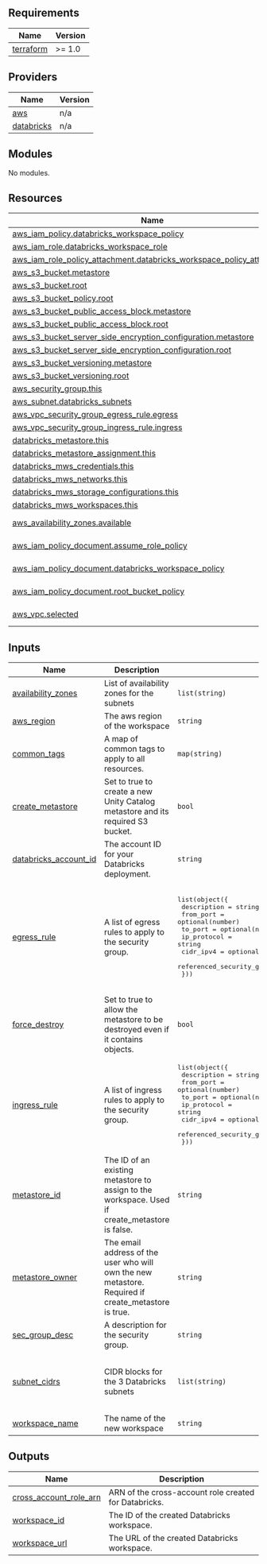 <!-- BEGIN_TF_DOCS -->
## Requirements

| Name | Version |
|------|---------|
| <a name="requirement_terraform"></a> [terraform](#requirement\_terraform) | >= 1.0 |

## Providers

| Name | Version |
|------|---------|
| <a name="provider_aws"></a> [aws](#provider\_aws) | n/a |
| <a name="provider_databricks"></a> [databricks](#provider\_databricks) | n/a |

## Modules

No modules.

## Resources

| Name | Type |
|------|------|
| [aws_iam_policy.databricks_workspace_policy](https://registry.terraform.io/providers/hashicorp/aws/latest/docs/resources/iam_policy) | resource |
| [aws_iam_role.databricks_workspace_role](https://registry.terraform.io/providers/hashicorp/aws/latest/docs/resources/iam_role) | resource |
| [aws_iam_role_policy_attachment.databricks_workspace_policy_attachment](https://registry.terraform.io/providers/hashicorp/aws/latest/docs/resources/iam_role_policy_attachment) | resource |
| [aws_s3_bucket.metastore](https://registry.terraform.io/providers/hashicorp/aws/latest/docs/resources/s3_bucket) | resource |
| [aws_s3_bucket.root](https://registry.terraform.io/providers/hashicorp/aws/latest/docs/resources/s3_bucket) | resource |
| [aws_s3_bucket_policy.root](https://registry.terraform.io/providers/hashicorp/aws/latest/docs/resources/s3_bucket_policy) | resource |
| [aws_s3_bucket_public_access_block.metastore](https://registry.terraform.io/providers/hashicorp/aws/latest/docs/resources/s3_bucket_public_access_block) | resource |
| [aws_s3_bucket_public_access_block.root](https://registry.terraform.io/providers/hashicorp/aws/latest/docs/resources/s3_bucket_public_access_block) | resource |
| [aws_s3_bucket_server_side_encryption_configuration.metastore](https://registry.terraform.io/providers/hashicorp/aws/latest/docs/resources/s3_bucket_server_side_encryption_configuration) | resource |
| [aws_s3_bucket_server_side_encryption_configuration.root](https://registry.terraform.io/providers/hashicorp/aws/latest/docs/resources/s3_bucket_server_side_encryption_configuration) | resource |
| [aws_s3_bucket_versioning.metastore](https://registry.terraform.io/providers/hashicorp/aws/latest/docs/resources/s3_bucket_versioning) | resource |
| [aws_s3_bucket_versioning.root](https://registry.terraform.io/providers/hashicorp/aws/latest/docs/resources/s3_bucket_versioning) | resource |
| [aws_security_group.this](https://registry.terraform.io/providers/hashicorp/aws/latest/docs/resources/security_group) | resource |
| [aws_subnet.databricks_subnets](https://registry.terraform.io/providers/hashicorp/aws/latest/docs/resources/subnet) | resource |
| [aws_vpc_security_group_egress_rule.egress](https://registry.terraform.io/providers/hashicorp/aws/latest/docs/resources/vpc_security_group_egress_rule) | resource |
| [aws_vpc_security_group_ingress_rule.ingress](https://registry.terraform.io/providers/hashicorp/aws/latest/docs/resources/vpc_security_group_ingress_rule) | resource |
| [databricks_metastore.this](https://registry.terraform.io/providers/databricks/databricks/latest/docs/resources/metastore) | resource |
| [databricks_metastore_assignment.this](https://registry.terraform.io/providers/databricks/databricks/latest/docs/resources/metastore_assignment) | resource |
| [databricks_mws_credentials.this](https://registry.terraform.io/providers/databricks/databricks/latest/docs/resources/mws_credentials) | resource |
| [databricks_mws_networks.this](https://registry.terraform.io/providers/databricks/databricks/latest/docs/resources/mws_networks) | resource |
| [databricks_mws_storage_configurations.this](https://registry.terraform.io/providers/databricks/databricks/latest/docs/resources/mws_storage_configurations) | resource |
| [databricks_mws_workspaces.this](https://registry.terraform.io/providers/databricks/databricks/latest/docs/resources/mws_workspaces) | resource |
| [aws_availability_zones.available](https://registry.terraform.io/providers/hashicorp/aws/latest/docs/data-sources/availability_zones) | data source |
| [aws_iam_policy_document.assume_role_policy](https://registry.terraform.io/providers/hashicorp/aws/latest/docs/data-sources/iam_policy_document) | data source |
| [aws_iam_policy_document.databricks_workspace_policy](https://registry.terraform.io/providers/hashicorp/aws/latest/docs/data-sources/iam_policy_document) | data source |
| [aws_iam_policy_document.root_bucket_policy](https://registry.terraform.io/providers/hashicorp/aws/latest/docs/data-sources/iam_policy_document) | data source |
| [aws_vpc.selected](https://registry.terraform.io/providers/hashicorp/aws/latest/docs/data-sources/vpc) | data source |

## Inputs

| Name | Description | Type | Default | Required |
|------|-------------|------|---------|:--------:|
| <a name="input_availability_zones"></a> [availability\_zones](#input\_availability\_zones) | List of availability zones for the subnets | `list(string)` | `[]` | no |
| <a name="input_aws_region"></a> [aws\_region](#input\_aws\_region) | The aws region of the workspace | `string` | n/a | yes |
| <a name="input_common_tags"></a> [common\_tags](#input\_common\_tags) | A map of common tags to apply to all resources. | `map(string)` | `{}` | no |
| <a name="input_create_metastore"></a> [create\_metastore](#input\_create\_metastore) | Set to true to create a new Unity Catalog metastore and its required S3 bucket. | `bool` | `true` | no |
| <a name="input_databricks_account_id"></a> [databricks\_account\_id](#input\_databricks\_account\_id) | The account ID for your Databricks deployment. | `string` | n/a | yes |
| <a name="input_egress_rule"></a> [egress\_rule](#input\_egress\_rule) | A list of egress rules to apply to the security group. | <pre>list(object({<br/>    description                  = string<br/>    from_port                    = optional(number)<br/>    to_port                      = optional(number)<br/>    ip_protocol                  = string<br/>    cidr_ipv4                    = optional(string)<br/>    referenced_security_group_id = optional(string)<br/>  }))</pre> | <pre>[<br/>  {<br/>    "cidr_ipv4": "0.0.0.0/0",<br/>    "description": "Allow all outbound traffic",<br/>    "from_port": null,<br/>    "ip_protocol": "-1",<br/>    "referenced_security_group_id": null,<br/>    "to_port": null<br/>  }<br/>]</pre> | no |
| <a name="input_force_destroy"></a> [force\_destroy](#input\_force\_destroy) | Set to true to allow the metastore to be destroyed even if it contains objects. | `bool` | `false` | no |
| <a name="input_ingress_rule"></a> [ingress\_rule](#input\_ingress\_rule) | A list of ingress rules to apply to the security group. | <pre>list(object({<br/>    description                  = string<br/>    from_port                    = optional(number)<br/>    to_port                      = optional(number)<br/>    ip_protocol                  = string<br/>    cidr_ipv4                    = optional(string)<br/>    referenced_security_group_id = optional(string)<br/>  }))</pre> | `[]` | no |
| <a name="input_metastore_id"></a> [metastore\_id](#input\_metastore\_id) | The ID of an existing metastore to assign to the workspace. Used if create\_metastore is false. | `string` | `null` | no |
| <a name="input_metastore_owner"></a> [metastore\_owner](#input\_metastore\_owner) | The email address of the user who will own the new metastore. Required if create\_metastore is true. | `string` | `""` | no |
| <a name="input_sec_group_desc"></a> [sec\_group\_desc](#input\_sec\_group\_desc) | A description for the security group. | `string` | `"Security group managed by Terraform"` | no |
| <a name="input_subnet_cidrs"></a> [subnet\_cidrs](#input\_subnet\_cidrs) | CIDR blocks for the 3 Databricks subnets | `list(string)` | <pre>[<br/>  "10.0.1.0/24",<br/>  "10.0.2.0/24",<br/>  "10.0.3.0/24"<br/>]</pre> | no |
| <a name="input_workspace_name"></a> [workspace\_name](#input\_workspace\_name) | The name of the new workspace | `string` | n/a | yes |

## Outputs

| Name | Description |
|------|-------------|
| <a name="output_cross_account_role_arn"></a> [cross\_account\_role\_arn](#output\_cross\_account\_role\_arn) | ARN of the cross-account role created for Databricks. |
| <a name="output_workspace_id"></a> [workspace\_id](#output\_workspace\_id) | The ID of the created Databricks workspace. |
| <a name="output_workspace_url"></a> [workspace\_url](#output\_workspace\_url) | The URL of the created Databricks workspace. |
<!-- END_TF_DOCS -->